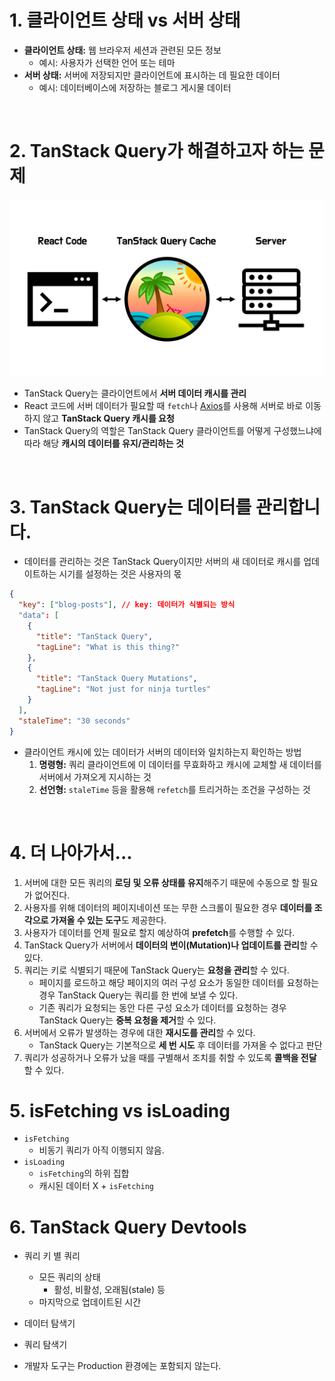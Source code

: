 # 1. 클라이언트 상태 vs 서버 상태

- **클라이언트 상태:** 웹 브라우저 세션과 관련된 모든 정보
  - 예시: 사용자가 선택한 언어 또는 테마
- **서버 상태:** 서버에 저장되지만 클라이언트에 표시하는 데 필요한 데이터
  - 예시: 데이터베이스에 저장하는 블로그 게시물 데이터

&nbsp;

# 2. TanStack Query가 해결하고자 하는 문제

![TanStack Query가 해결하고자 하는 문제](/images/what-problem-does-tanstack-query-solve.png)

- TanStack Query는 클라이언트에서 **서버 데이터 캐시를 관리**
- React 코드에 서버 데이터가 필요할 때 `fetch`나 [Axios](https://axios-http.com/kr/docs/intro)를 사용해 서버로 바로 이동하지 않고 **TanStack Query 캐시를 요청**
- TanStack Query의 역할은 TanStack Query 클라이언트를 어떻게 구성했느냐에 따라 해당 **캐시의 데이터를 유지/관리하는 것**

&nbsp;

# 3. TanStack Query는 데이터를 관리합니다.

- 데이터를 관리하는 것은 TanStack Query이지만 서버의 새 데이터로 캐시를 업데이트하는 시기를 설정하는 것은 사용자의 몫

```json
{
  "key": ["blog-posts"], // key: 데이터가 식별되는 방식
  "data": [
    {
      "title": "TanStack Query",
      "tagLine": "What is this thing?"
    },
    {
      "title": "TanStack Query Mutations",
      "tagLine": "Not just for ninja turtles"
    }
  ],
  "staleTime": "30 seconds"
}
```

- 클라이언트 캐시에 있는 데이터가 서버의 데이터와 일치하는지 확인하는 방법
  1. **명령형:** 쿼리 클라이언트에 이 데이터를 무효화하고 캐시에 교체할 새 데이터를 서버에서 가져오게 지시하는 것
  2. **선언형:** `staleTime` 등을 활용해 `refetch`를 트리거하는 조건을 구성하는 것

&nbsp;

# 4. 더 나아가서...

1. 서버에 대한 모든 쿼리의 **로딩 및 오류 상태를 유지**해주기 때문에 수동으로 할 필요가 없어진다.
2. 사용자를 위해 데이터의 페이지네이션 또는 무한 스크롤이 필요한 경우 **데이터를 조각으로 가져올 수 있는 도구**도 제공한다.
3. 사용자가 데이터를 언제 필요로 할지 예상하여 **prefetch**를 수행할 수 있다.
4. TanStack Query가 서버에서 **데이터의 변이(Mutation)나 업데이트를 관리**할 수 있다.
5. 쿼리는 키로 식별되기 때문에 TanStack Query는 **요청을 관리**할 수 있다.
   - 페이지를 로드하고 해당 페이지의 여러 구성 요소가 동일한 데이터를 요청하는 경우 TanStack Query는 쿼리를 한 번에 보낼 수 있다.
   - 기존 쿼리가 요청되는 동안 다른 구성 요소가 데이터를 요청하는 경우 TanStack Query는 **중복 요청을 제거**할 수 있다.
6. 서버에서 오류가 발생하는 경우에 대한 **재시도를 관리**할 수 있다.
   - TanStack Query는 기본적으로 **세 번 시도** 후 데이터를 가져올 수 없다고 판단
7. 쿼리가 성공하거나 오류가 났을 때를 구별해서 조치를 취할 수 있도록 **콜백을 전달**할 수 있다.

# 5. isFetching vs isLoading

- `isFetching`
  - 비동기 쿼리가 아직 이행되지 않음.
- `isLoading`
  - `isFetching`의 하위 집합
  - 캐시된 데이터 X + `isFetching`

# 6. TanStack Query Devtools

- 쿼리 키 별 쿼리
  - 모든 쿼리의 상태
    - 활성, 비활성, 오래됨(stale) 등
  - 마지막으로 업데이트된 시간
- 데이터 탐색기
- 쿼리 탐색기

- 개발자 도구는 Production 환경에는 포함되지 않는다.
